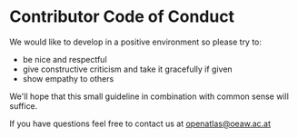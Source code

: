 # Contributor Code of Conduct

We would like to develop in a positive environment so please try to:

* be nice and respectful
* give constructive criticism and take it gracefully if given
* show empathy to others

We'll hope that this small guideline in combination with common sense will suffice.

If you have questions feel free to contact us at <openatlas@oeaw.ac.at>
